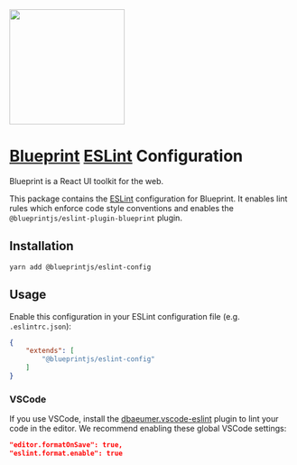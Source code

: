 <img height="204" src="https://cloud.githubusercontent.com/assets/464822/20228152/d3f36dc2-a804-11e6-80ff-51ada2d13ea7.png">

# [Blueprint](http://blueprintjs.com/) [ESLint](https://eslint.org/) Configuration

Blueprint is a React UI toolkit for the web.

This package contains the [ESLint](https://eslint.org/) configuration for Blueprint. It enables lint rules which enforce code style conventions and enables the `@blueprintjs/eslint-plugin-blueprint` plugin.

## Installation

```
yarn add @blueprintjs/eslint-config
```

## Usage

Enable this configuration in your ESLint configuration file (e.g. `.eslintrc.json`):

```json
{
    "extends": [
        "@blueprintjs/eslint-config"
    ]
}
```

### VSCode

If you use VSCode, install the [dbaeumer.vscode-eslint](https://marketplace.visualstudio.com/items?itemName=dbaeumer.vscode-eslint) plugin to lint your code in the editor. We recommend enabling these global VSCode settings:

```json
"editor.formatOnSave": true,
"eslint.format.enable": true
```
